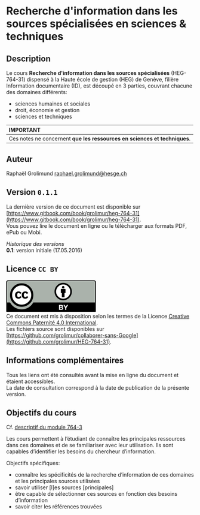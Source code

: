 # Recherche d'information dans les sources spécialisées en sciences & techniques

## Description
Le cours **Recherche d'information dans les sources spécialisées** (HEG-764-31) dispensé à la Haute école de gestion (HEG) de Genève, filière Information documentaire (ID), est découpé en 3 parties, couvrant chacune des domaines différents:   
* sciences humaines et sociales
* droit, économie et gestion
* sciences et techniques

| IMPORTANT |
| :--------- |
| Ces notes ne concernent **que les ressources en sciences et techniques**. |


## Auteur
Raphaël Grolimund [raphael.grolimund@hesge.ch](mailto:raphael.grolimund@hesge.ch)   


## Version `0.1.1`
La dernière version de ce document est disponible sur [https://www.gitbook.com/book/grolimur/heg-764-31](https://www.gitbook.com/book/grolimur/heg-764-31).   
Vous pouvez lire le document en ligne ou le télécharger aux formats PDF, ePub ou Mobi.   

*Historique des versions*   
**0.1**: version initiale (17.05.2016)   

## Licence `CC BY`
![logo-CC-BY](img/by.svg)   
Ce document est mis à disposition selon les termes de la Licence [Creative Commons Paternité 4.0 International](http://creativecommons.org/licenses/by/4.0/deed.fr).   
Les fichiers source sont disponibles sur [https://github.com/grolimur/collaborer-sans-Google](https://github.com/grolimur/HEG-764-31).   

## Informations complémentaires
Tous les liens ont été consultés avant la mise en ligne du document et étaient accessibles.   
La date de consultation correspond à la date de publication de la présente version.   

## Objectifs du cours
Cf. [descriptif du module 764-3](https://www.hesge.ch/heg/sites/default/files/formation-base/ID/764-3n-sources-specialisees-services-aux-publics.pdf)

Les cours permettent à l’étudiant de connaître les principales ressources dans ces domaines et de se familiariser avec leur utilisation. Ils sont capables d’identifier les besoins du chercheur d’information.   

Objectifs spécifiques:   
* connaître les spécificités de la recherche d’information de ces domaines et les principales sources utilisées
* savoir utiliser [l]es sources [principales]
* être capable de sélectionner ces sources en fonction des besoins d’information
* savoir citer les références trouvées

